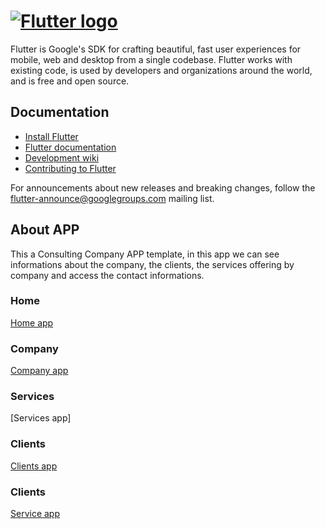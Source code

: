 # [![Flutter logo][]][flutter.dev]

Flutter is Google's SDK for crafting beautiful, fast user experiences for
mobile, web and desktop from a single codebase. Flutter works with existing
code, is used by developers and organizations around the world, and is free
and open source.

## Documentation

* [Install Flutter](https://flutter.dev/get-started/)
* [Flutter documentation](https://flutter.dev/docs)
* [Development wiki](https://github.com/flutter/flutter/wiki)
* [Contributing to Flutter](https://github.com/flutter/flutter/blob/master/CONTRIBUTING.md)

For announcements about new releases and breaking changes, follow the
[flutter-announce@googlegroups.com](https://groups.google.com/forum/#!forum/flutter-announce)
mailing list.

## About APP

This a Consulting Company APP template, in this app we can see informations about the company, the clients,
the services offering by company and access the contact informations.

### Home

[Home app]

### Company

[Company app]

### Services

[Services app]

### Clients

[Clients app]

### Clients

[Service app]


[Home app]: https://raw.githubusercontent.com/serginhosue/my-assets/master/images/app-atm-consulting/home-screen.png
[Clients app]: https://raw.githubusercontent.com/serginhosue/my-assets/master/images/app-atm-consulting/clients-screen.png
[Company app]: https://raw.githubusercontent.com/serginhosue/my-assets/master/images/app-atm-consulting/company-screen.png
[Contact app]: https://raw.githubusercontent.com/serginhosue/my-assets/master/images/app-atm-consulting/contact-screen.png
[Service app]: https://raw.githubusercontent.com/serginhosue/my-assets/master/images/app-atm-consulting/service-screen.png

[Flutter logo]: https://raw.githubusercontent.com/flutter/website/master/src/_assets/image/flutter-lockup.png
[flutter.dev]: https://flutter.dev
[Build Status - Cirrus]: https://api.cirrus-ci.com/github/flutter/flutter.svg
[Build status]: https://cirrus-ci.com/github/flutter/flutter/master
[Gitter Channel]: https://badges.gitter.im/flutter/flutter.svg
[Gitter badge]: https://gitter.im/flutter/flutter?utm_source=badge&utm_medium=badge&utm_campaign=pr-badge&utm_content=badge
[Reflectly hero image]: https://github.com/flutter/website/blob/master/src/images/homepage/reflectly-hero-600px.png

